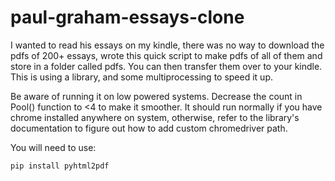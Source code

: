 # paul-graham-essays-clone
I wanted to read his essays on my kindle, there was no way to download the pdfs of 200+ essays, wrote this quick script to make pdfs of all of them and store in a folder called pdfs. You can then transfer them over to your kindle. This is using a library, and some multiprocessing to speed it up.   

Be aware of running it on low powered systems. Decrease the count in Pool() function to <4 to make it smoother. 
It should run normally if you have chrome installed anywhere on system, otherwise, refer to the library's documentation to figure out how to add custom chromedriver path. 


You will need to use:  
```python
pip install pyhtml2pdf
```
